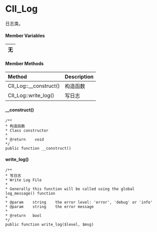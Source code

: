 # CII\_Log

日志类。

#### Member Variables

| 无 |
| :---: |


#### Member Methods

| Method | Description |
| :--- | :--- |
| CII\_Log::\_\_construct\(\) | 构造函数 |
| CII\_Log::write\_log\(\) | 写日志 |

#### \_\_construct\(\)

```
/**
* 构造函数
* Class constructor
*
* @return    void
*/
public function __construct()
```

#### write\_log\(\)

```
/**
* 写日志
* Write Log File
*
* Generally this function will be called using the global log_message() function
*
* @param    string    the error level: 'error', 'debug' or 'info'
* @param    string    the error message
*
* @return   bool
*/
public function write_log($level, $msg)
```



